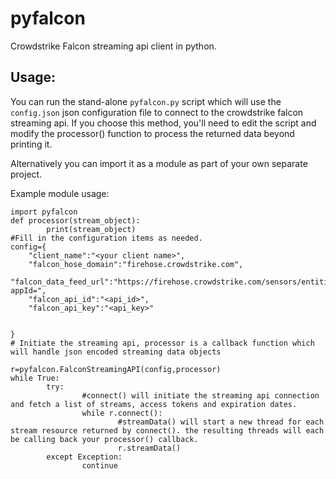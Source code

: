 # pyfalcon
Crowdstrike Falcon streaming api client in python. 

## Usage:

You can run the stand-alone `pyfalcon.py` script which will use the `config.json` json configuration file to connect to the crowdstrike falcon streaming api. If you choose this method, you'll need to edit the script and modify the processor() function to process the returned data beyond printing it. 

Alternatively you can import it as a module as part of your own separate project.

Example module usage:

```
import pyfalcon
def processor(stream_object):
        print(stream_object)
#Fill in the configuration items as needed.        
config={
	"client_name":"<your client name>",
	"falcon_hose_domain":"firehose.crowdstrike.com",
	"falcon_data_feed_url":"https://firehose.crowdstrike.com/sensors/entities/datafeed/v1?appId=",
	"falcon_api_id":"<api_id>",
	"falcon_api_key":"<api_key>"


}
# Initiate the streaming api, processor is a callback function which will handle json encoded streaming data objects

r=pyfalcon.FalconStreamingAPI(config,processor)
while True:
        try:
                #connect() will initiate the streaming api connection and fetch a list of streams, access tokens and expiration dates.
                while r.connect():
                        #streamData() will start a new thread for each stream resource returned by connect(). the resulting threads will each be calling back your processor() callback.
                        r.streamData()
        except Exception:
                continue
```

